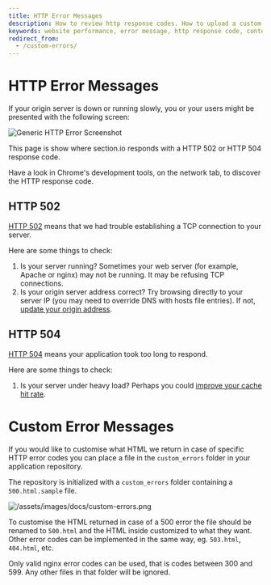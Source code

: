 ```yaml
---
title: HTTP Error Messages
description: How to review http response codes. How to upload a custom error page for your website with section.io.
keywords: website performance, error message, http response code, content delivery network, CDN
redirect_from:
  - /custom-errors/
---
```

HTTP Error Messages
===================

If your origin server is down or running slowly, you or your users might be presented with the following screen:

![Generic HTTP Error Screenshot](/assets/images/docs/generic-error-http.png)

This page is show where section.io responds with a HTTP 502 or HTTP 504 response code.

Have a look in Chrome's development tools, on the network tab, to discover the HTTP response code.

HTTP 502
--------

[HTTP 502](https://en.wikipedia.org/wiki/List_of_HTTP_status_codes#502) means that we had trouble establishing a TCP connection to your server.

Here are some things to check:

1. Is your server running? Sometimes your web server (for example, Apache or nginx) may not be running. It may be refusing TCP connections.
1. Is your origin server address correct? Try browsing directly to your server IP (you may need to override DNS with hosts file entries). If not, [update your origin address]({{site.baseurl}}/howto-change-origin/).

HTTP 504
--------

[HTTP 504](https://en.wikipedia.org/wiki/List_of_HTTP_status_codes#504) means your application took too long to respond.

Here are some things to check:

1. Is your server under heavy load? Perhaps you could [improve your cache hit rate]({{site.baseurl}}/varnish-cache-hit-rate/).

# Custom Error Messages

If you would like to customise what HTML we return in case of specific HTTP error codes you can place a file in the `custom_errors` folder in your application repository.

The repository is initialized with a `custom_errors` folder containing a `500.html.sample` file.

![/assets/images/docs/custom-errors.png](/assets/images/docs/custom-errors.png)

To customise the HTML returned in case of a 500 error the file should be renamed to `500.html` and the HTML inside customized to what they want. Other error codes can be implemented in the same way, eg. `503.html`, `404.html`, etc.

Only valid nginx error codes can be used, that is codes between 300 and 599. Any other files in that folder will be ignored.

